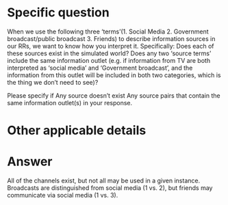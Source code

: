 # Specific question #

When we use the following three ‘terms’(1. Social Media 2. Government broadcast/public broadcast 3. Friends) to describe information sources in our RRs, we want to know how you interpret it. Specifically:
Does each of these sources exist in the simulated world?
Does any two ‘source terms’ include the same information outlet (e.g. if information from TV are both interpreted as ‘social media’ and ‘Government broadcast’, and the information from this outlet will be included in both two categories, which is the thing we don’t need to see)?

Please specify if
Any source doesn’t exist
Any source pairs that contain the same information outlet(s)
in your response.  

# Other applicable details #

# Answer # 

All of the channels exist, but not all may be used in a given instance. Broadcasts are distinguished from social media (1 vs. 2), but friends may communicate via social media (1 vs. 3).